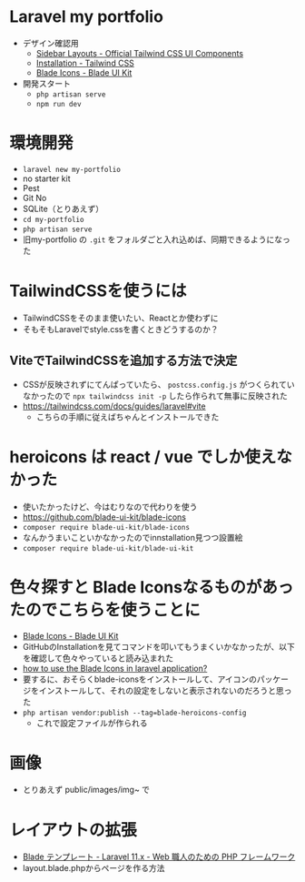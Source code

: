 # Laravel my portfolio

- デザイン確認用
  - [Sidebar Layouts - Official Tailwind CSS UI Components](https://tailwindui.com/components/application-ui/application-shells/sidebar)
  - [Installation - Tailwind CSS](https://tailwindcss.com/docs/installation)
  - [Blade Icons - Blade UI Kit](https://blade-ui-kit.com/blade-icons?set=1)
- 開発スタート
  - `php artisan serve`
  - `npm run dev`

# 環境開発
- `laravel new my-portfolio`
- no starter kit
- Pest
- Git No
- SQLite（とりあえず）
- `cd my-portfolio`
- `php artisan serve`
- 旧my-portfolio の `.git` をフォルダごと入れ込めば、同期できるようになった

# TailwindCSSを使うには
- TailwindCSSをそのまま使いたい、Reactとか使わずに
- そもそもLaravelでstyle.cssを書くときどうするのか？

## ViteでTailwindCSSを追加する方法で決定
- CSSが反映されずにてんぱっていたら、 `postcss.config.js` がつくられていなかったので `npx tailwindcss init -p` したら作られて無事に反映された
- https://tailwindcss.com/docs/guides/laravel#vite
  - こちらの手順に従えばちゃんとインストールできた

# heroicons は react / vue でしか使えなかった
- 使いたかったけど、今はむりなので代わりを使う
- https://github.com/blade-ui-kit/blade-icons
- `composer require blade-ui-kit/blade-icons`
- なんかうまいこといかなかったのでinnstallation見つつ設置絵
- `composer require blade-ui-kit/blade-ui-kit`

# 色々探すと Blade Iconsなるものがあったのでこちらを使うことに
- [Blade Icons - Blade UI Kit](https://blade-ui-kit.com/blade-icons)
- GitHubのInstallationを見てコマンドを叩いてもうまくいかなかったが、以下を確認して色々やっていると読み込まれた
- [how to use the Blade Icons in laravel application?](https://laracasts.com/discuss/channels/laravel/how-to-use-the-blade-icons-in-laravel-application)
- 要するに、おそらくblade-iconsをインストールして、アイコンのパッケージをインストールして、それの設定をしないと表示されないのだろうと思った
- `php artisan vendor:publish --tag=blade-heroicons-config`
  - これで設定ファイルが作られる

# 画像
- とりあえず public/images/img~ で

# レイアウトの拡張
- [Blade テンプレート - Laravel 11.x - Web 職人のための PHP フレームワーク](https://laravel.com/docs/11.x/blade#extending-a-layout)
- layout.blade.phpからページを作る方法